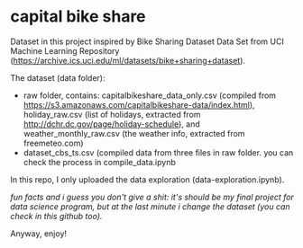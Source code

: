 # capital bike share

Dataset in this project inspired by Bike Sharing Dataset Data Set from UCI Machine Learning Repository (https://archive.ics.uci.edu/ml/datasets/bike+sharing+dataset).

The dataset (data folder):
 - raw folder, contains: capitalbikeshare_data_only.csv (compiled from https://s3.amazonaws.com/capitalbikeshare-data/index.html), holiday_raw.csv (list of holidays, extracted from http://dchr.dc.gov/page/holiday-schedule), and weather_monthly_raw.csv (the weather info, extracted from freemeteo.com)
 - dataset_cbs_ts.csv (compiled data from three files in raw folder. you can check the process in compile_data.ipynb
 
In this repo, I only uploaded the data exploration (data-exploration.ipynb).

_fun facts and i guess you don't give a shit: it's should be my final project for data science program, but at the last minute i change the dataset (you can check in this github too)._

Anyway, enjoy!
